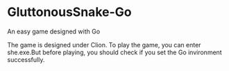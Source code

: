# GluttonousSnake-Go
An easy game designed with Go

The game is designed under Clion.
To play the game, you can enter she.exe.But before playing, you should check if you set the Go invironment successfully. 
